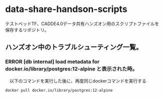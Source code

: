 # data-share-handson-scripts
テストベッドTF、CADDE4.0データ共有ハンズオン用のスクリプトファイルを保存するリポジトリ。

## ハンズオン中のトラブルシューティング一覧。

### ERROR [db internal] load metadata for docker.io/library/postgres:12-alpine と表示された時。
　以下のコマンドを実行した後に、再度同じdockerコマンドを実行する

```
docker pull docker.io/library/postgres:12-alpine
```